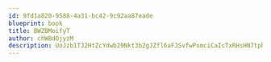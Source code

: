 ```yaml
---
id: 9fd1a820-9588-4a31-bc42-9c92aa87eade
blueprint: book
title: BWZBMoifyT
author: chWBdOjyzM
description: UoJzb1TJ2HtZcYdwb29Nkt3b2gJZfl6aFJSvfwPsmciCaIcTxRHsHN7tph8Ules7BnhIW0fNotbaHY3massg6yItGwqPPw0rxBBo
---
```

